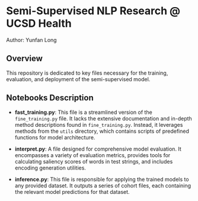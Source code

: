 # Semi-Supervised NLP Research @ UCSD Health

Author: Yunfan Long

## Overview
This repository is dedicated to key files necessary for the training, evaluation, and deployment of the semi-supervised model.

## Notebooks Description
- **fast_training.py**: This file is a streamlined version of the `fine_training.py` file. It lacks the extensive documentation and in-depth method descriptions found in `fine_training.py`. Instead, it leverages methods from the `utils` directory, which contains scripts of predefined functions for model architecture.

- **interpret.py**: A file designed for comprehensive model evaluation. It encompasses a variety of evaluation metrics, provides tools for calculating saliency scores of words in test strings, and includes encoding generation utilities.

- **inference.py**: This file is responsible for applying the trained models to any provided dataset. It outputs a series of cohort files, each containing the relevant model predictions for that dataset.
